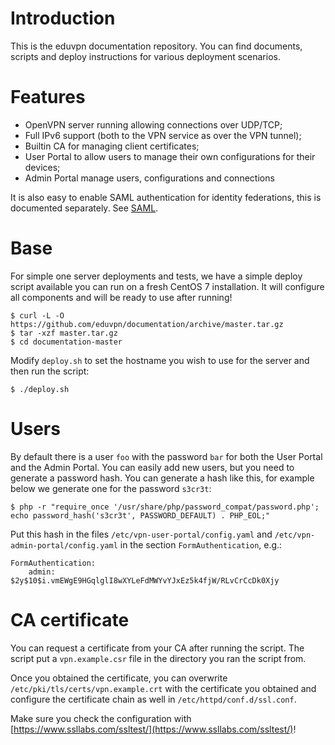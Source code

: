 # Introduction

This is the eduvpn documentation repository. You can find documents, scripts
and deploy instructions for various deployment scenarios.

# Features

- OpenVPN server running allowing connections over UDP/TCP;
- Full IPv6 support (both to the VPN service as over the VPN tunnel);
- Builtin CA for managing client certificates;
- User Portal to allow users to manage their own configurations for their 
  devices;
- Admin Portal manage users, configurations and connections

It is also easy to enable SAML authentication for identity federations, this is
documented separately. See [SAML](SAML.md).

# Base

For simple one server deployments and tests, we have a simple deploy script 
available you can run on a fresh CentOS 7 installation. It will configure all
components and will be ready to use after running!

    $ curl -L -O https://github.com/eduvpn/documentation/archive/master.tar.gz
    $ tar -xzf master.tar.gz
    $ cd documentation-master

Modify `deploy.sh` to set the hostname you wish to use for the server and then
run the script:

    $ ./deploy.sh

# Users

By default there is a user `foo` with the password `bar` for both the User 
Portal and the Admin Portal. You can easily add new users, but you need to 
generate a password hash. You can generate a hash like this, for example 
below we generate one for the password `s3cr3t`:

    $ php -r "require_once '/usr/share/php/password_compat/password.php'; echo password_hash('s3cr3t', PASSWORD_DEFAULT) . PHP_EOL;"

Put this hash in the files `/etc/vpn-user-portal/config.yaml` and 
`/etc/vpn-admin-portal/config.yaml` in the section `FormAuthentication`, 
e.g.:
    
    FormAuthentication:
        admin: $2y$10$i.vmEWgE9HGqlglI8wXYLeFdMWYvYJxEz5k4fjW/RLvCrCcDk0Xjy

# CA certificate
You can request a certificate from your CA after running the script. The script
put a `vpn.example.csr` file in the directory you ran the script from.

Once you obtained the certificate, you can overwrite 
`/etc/pki/tls/certs/vpn.example.crt` with the certificate you obtained and 
configure the certificate chain as well in `/etc/httpd/conf.d/ssl.conf`.

Make sure you check the configuration with 
[https://www.ssllabs.com/ssltest/](https://www.ssllabs.com/ssltest/)!
